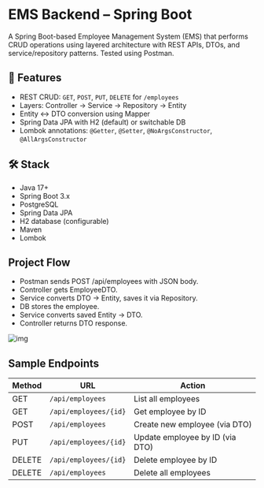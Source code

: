 # EMS Backend – Spring Boot

A Spring Boot-based Employee Management System (EMS) that performs CRUD operations using layered architecture with REST APIs, DTOs, and service/repository patterns. Tested using Postman.

## 🚀 Features

- REST CRUD: `GET`, `POST`, `PUT`, `DELETE` for `/employees`
- Layers: Controller → Service → Repository → Entity
- Entity ↔ DTO conversion using Mapper
- Spring Data JPA with H2 (default) or switchable DB
- Lombok annotations: `@Getter`, `@Setter`, `@NoArgsConstructor`, `@AllArgsConstructor`

## 🛠 Stack

- Java 17+
- Spring Boot 3.x
- PostgreSQL
- Spring Data JPA
- H2 database (configurable)
- Maven
- Lombok

## Project Flow

- Postman sends POST /api/employees with JSON body.
- Controller gets EmployeeDTO.
- Service converts DTO → Entity, saves it via Repository.
- DB stores the employee.
- Service converts saved Entity → DTO.
- Controller returns DTO response.

![img](https://github.com/user-attachments/assets/e22b402d-92bf-4f36-b68f-5d98e7d23c78)

## Sample Endpoints

| Method | URL                   | Action                              |
|--------|-----------------------|--------------------------------------|
| GET    | `/api/employees`      | List all employees                   |
| GET    | `/api/employees/{id}` | Get employee by ID                   |
| POST   | `/api/employees`      | Create new employee (via DTO)        |
| PUT    | `/api/employees/{id}` | Update employee by ID (via DTO)      |
| DELETE | `/api/employees/{id}` | Delete employee by ID                |
| DELETE | `/api/employees`      | Delete all employees                 |
